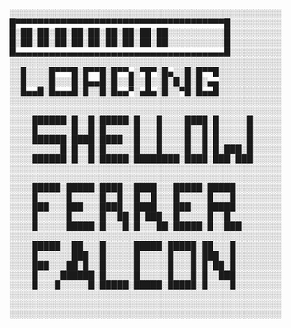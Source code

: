 ░░░░░░░░░░░░░░░░░░░░░░░░░░░░░░░░░░░░░░░░░░░░░░░░
█▀▀▀▀▀▀▀▀▀▀▀▀▀▀▀▀▀▀▀▀▀▀▀▀▀▀▀▀▀▀▀▀▀▀▀▀▀█░░░░░░░░░
█░██░██░██░██░██░██░██░██░██░░░░░░░░░░█░░░░░░░░░
█░██░██░██░██░██░██░██░██░██░░░░░░░░░░█░░░░░░░░░
█▄▄▄▄▄▄▄▄▄▄▄▄▄▄▄▄▄▄▄▄▄▄▄▄▄▄▄▄▄▄▄▄▄▄▄▄▄█░░░░░░░░░
░░░░░░░░░░░░░░░░░░░░░░░░░░░░░░░░░░░░░░░░░░░░░░░░
░░█░░░░█▀▀▀█░█▀▀█░█▀▀▄░▀█▀░█▄░░█░█▀▀█░░░░░░░░░░░
░░█░░░░█░░░█░█▄▄█░█░░█░░█░░█░█░█░█░▄▄░░░░░░░░░░░
░░█▄▄█░█▄▄▄█░█░░█░█▄▄▀░▄█▄░█░░▀█░█▄▄█░░░░░░░░░░░
░░░░░░░░░░░░░░░░░░░░░░░░░░░░░░░░░░░░░░░░░░░░░░░░
░░░░░░░░░░░░░░░░░░░░░░░░░░░░░░░░░░░░░░░░░░░░░░░░
░░░░██████░█░░█░█████░█░░░█░░░░████░█░░░░░█░░░░░
░░░░█░░░░░░█░░█░█░░░░░█░░░█░░░░█░░█░█░░░░░█░░░░░
░░░░██████░████░████░░█░░░█░░░░█░░█░█░░░░░█░░░░░
░░░░░░░░░█░█░░█░█░░░░░█░░░█░░░░█░░█░█░███░█░░░░░
░░░░██████░█░░█░█████░████████░████░███░███░░░░░
░░░░░░░░░░░░░░░░░░░░░░░░░░░░░░░░░░░░░░░░░░░░░░░░
░░░░░░░░░░░░░░░░░░░░░░░░░░░░░░░░░░░░░░░░░░░░░░░░
░░░░█████░█████░████░░████░░░█████░█████░░░░░░░░
░░░░█░░░░░█░░░░░█░░█░░█░░█░░░█░░░░░█░░░█░░░░░░░░
░░░░███░░░███░░░████░░████░░░███░░░█████░░░░░░░░
░░░░█░░░░░█░░░░░█░░██░█░███░░█░░░░░█░░█░░░░░░░░░
░░░░█░░░░░█████░█░░░█░█░░░██░█████░█░░███░░░░░░░
░░░░░░░░░░░░░░░░░░░░░░░░░░░░░░░░░░░░░░░░░░░░░░░░
░░░░█████░░██░░░█░░░░░█████░█████░██░░░█░░░░░░░░
░░░░█░░░░░░███░░█░░░░░█░░░░░█░░░█░███░░█░░░░░░░░
░░░░███░░░██░█░░█░░░░░█░░░░░█░░░█░█░██░█░░░░░░░░
░░░░█░░░░██████░█░░░░░█░░░░░█░░░█░█░░███░░░░░░░░
░░░░█░░░█░░░░░█░█████░█████░█████░█░░░░█░░░░░░░░
░░░░░░░░░░░░░░░░░░░░░░░░░░░░░░░░░░░░░░░░░░░░░░░░
░░░░░░░░░░░░░░░░░░░░░░░░░░░░░░░░░░░░░░░░░░░░░░░░
░░░░░░░░░░░░░░░░░░░░░░░░░░░░░░░░░░░░░░░░░░░░░░░░
